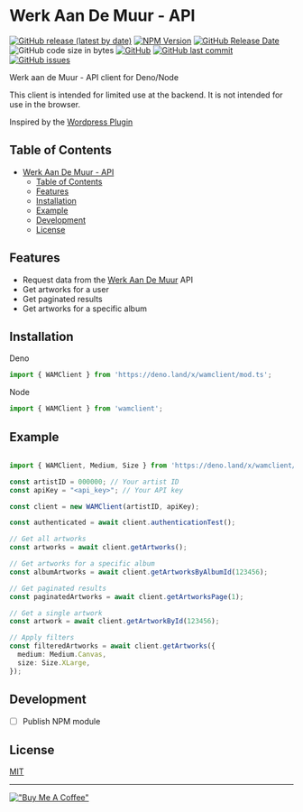 # Werk Aan De Muur - API

[![GitHub release (latest by date)](https://img.shields.io/github/v/release/j3lte/wamclient?style=for-the-badge)](https://github.com/j3lte/wamclient/releases/latest "GitHub release (latest by date)")
[![NPM Version](https://img.shields.io/npm/v/wamclient?style=for-the-badge)](https://www.npmjs.com/package/wamclient "NPM Version")
[![GitHub Release Date](https://img.shields.io/github/release-date/j3lte/wamclient?style=for-the-badge)](https://github.com/j3lte/wamclient/releases/latest "GitHub Release Date")
![GitHub code size in bytes](https://img.shields.io/github/languages/code-size/j3lte/wamclient?style=for-the-badge)
[![GitHub](https://img.shields.io/github/license/j3lte/wamclient?style=for-the-badge)](https://github.com/j3lte/wamclient/blob/main/LICENSE "GitHub License")
[![GitHub last commit](https://img.shields.io/github/last-commit/j3lte/wamclient?style=for-the-badge)](https://github.com/j3lte/wamclient/commits/main "GitHub last commit")
[![GitHub issues](https://img.shields.io/github/issues/j3lte/wamclient?style=for-the-badge)](https://github.com/j3lte/wamclient/issues "Github Issues")

Werk aan de Muur - API client for Deno/Node

This client is intended for limited use at the backend. It is not intended for use in the browser.

Inspired by the [Wordpress Plugin](https://nl.wordpress.org/plugins/werk-aan-de-muur/)

## Table of Contents

- [Werk Aan De Muur - API](#werk-aan-de-muur---api)
  - [Table of Contents](#table-of-contents)
  - [Features](#features)
  - [Installation](#installation)
  - [Example](#example)
  - [Development](#development)
  - [License](#license)

## Features

- Request data from the [Werk Aan De Muur](https://www.werkaandemuur.nl/) API
- Get artworks for a user
- Get paginated results
- Get artworks for a specific album

## Installation

Deno

```typescript
import { WAMClient } from 'https://deno.land/x/wamclient/mod.ts';
```

Node

```typescript
import { WAMClient } from 'wamclient';
```

## Example

```typescript

import { WAMClient, Medium, Size } from 'https://deno.land/x/wamclient/mod.ts';

const artistID = 000000; // Your artist ID
const apiKey = "<api_key>"; // Your API key

const client = new WAMClient(artistID, apiKey);

const authenticated = await client.authenticationTest();

// Get all artworks
const artworks = await client.getArtworks();

// Get artworks for a specific album
const albumArtworks = await client.getArtworksByAlbumId(123456);

// Get paginated results
const paginatedArtworks = await client.getArtworksPage(1);

// Get a single artwork
const artwork = await client.getArtworkById(123456);

// Apply filters
const filteredArtworks = await client.getArtworks({
  medium: Medium.Canvas,
  size: Size.XLarge,
});

```

## Development

- [ ] Publish NPM module

## License

[MIT](LICENSE)

---

[!["Buy Me A Coffee"](https://www.buymeacoffee.com/assets/img/custom_images/orange_img.png)](https://www.buymeacoffee.com/j3lte)
